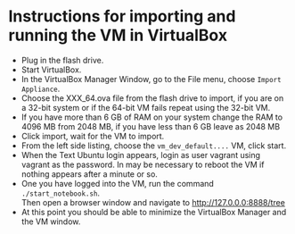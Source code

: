 # Instructions for importing and running the VM in VirtualBox

* Plug in the flash drive.
* Start VirtualBox.
* In the VirtualBox Manager Window, go to the File menu, 
  choose `Import Appliance`.
* Choose the XXX_64.ova file from the flash drive to import,
  if you are on a 32-bit system or if the 64-bit VM fails repeat
  using the 32-bit VM.
* If you have more than 6 GB of RAM on your system change the RAM to 4096 MB
  from 2048 MB, if you have less than 6 GB leave as 2048 MB
* Click import, wait for the VM to import.
* From the left side listing, choose the `vm_dev_default....` VM, click start.
* When the Text Ubuntu login appears, login as user vagrant using vagrant as the
  password.  In may be necessary to reboot the VM if nothing appears after a
  minute or so.
* One you have logged into the VM, run the command `./start_notebook.sh`.  
  Then open a browser window and navigate to http://127.0.0.0:8888/tree
* At this point you should be able to minimize the VirtualBox Manager and
  the VM window.
